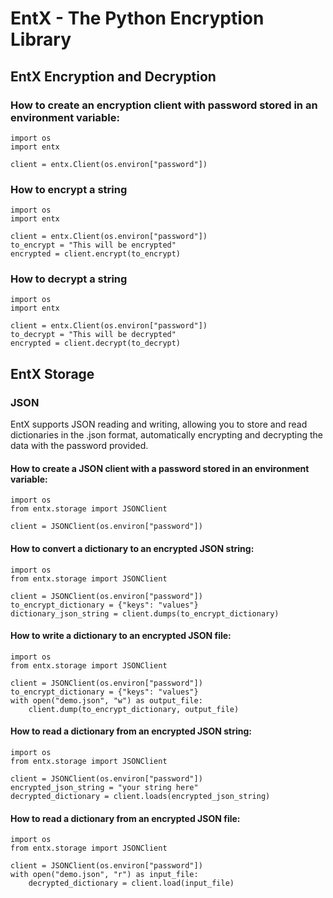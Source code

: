 # EntX - The Python Encryption Library

## EntX Encryption and Decryption

### How to create an encryption client with password stored in an environment variable:
```
import os
import entx

client = entx.Client(os.environ["password"])
```

### How to encrypt a string
```
import os
import entx

client = entx.Client(os.environ["password"])
to_encrypt = "This will be encrypted"
encrypted = client.encrypt(to_encrypt)
```

### How to decrypt a string
```
import os
import entx

client = entx.Client(os.environ["password"])
to_decrypt = "This will be decrypted"
encrypted = client.decrypt(to_decrypt)
```

## EntX Storage

### JSON
EntX supports JSON reading and writing, allowing you to store and read dictionaries in the .json format, automatically encrypting and decrypting the data with the password provided.

#### How to create a JSON client with a password stored in an environment variable:
```
import os
from entx.storage import JSONClient

client = JSONClient(os.environ["password"])
```

#### How to convert a dictionary to an encrypted JSON string:
```
import os
from entx.storage import JSONClient

client = JSONClient(os.environ["password"])
to_encrypt_dictionary = {"keys": "values"}
dictionary_json_string = client.dumps(to_encrypt_dictionary)
```

#### How to write a dictionary to an encrypted JSON file:
```
import os
from entx.storage import JSONClient

client = JSONClient(os.environ["password"])
to_encrypt_dictionary = {"keys": "values"}
with open("demo.json", "w") as output_file:
    client.dump(to_encrypt_dictionary, output_file)
```

#### How to read a dictionary from an encrypted JSON string:
```
import os
from entx.storage import JSONClient

client = JSONClient(os.environ["password"])
encrypted_json_string = "your string here"
decrypted_dictionary = client.loads(encrypted_json_string)
```

#### How to read a dictionary from an encrypted JSON file:
```
import os
from entx.storage import JSONClient

client = JSONClient(os.environ["password"])
with open("demo.json", "r") as input_file:
    decrypted_dictionary = client.load(input_file)
```